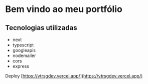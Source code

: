 
# Bem vindo ao meu portfólio 

## Tecnologias utilizadas 

* next
* typescript
* googleapis
* nodemailer
* cors
* express
 


Deploy [https://vtrsgdev.vercel.app/](https://vtrsgdev.vercel.app/)

